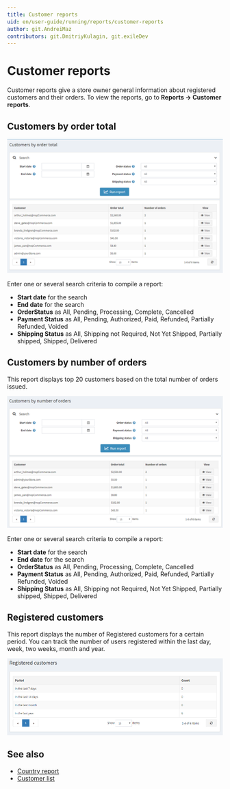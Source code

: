 ```yaml
---
title: Customer reports
uid: en/user-guide/running/reports/customer-reports
author: git.AndreiMaz
contributors: git.DmitriyKulagin, git.exileDev
---
```

# Customer reports

Customer reports give a store owner general information about registered customers and their orders. To view the reports, go to **Reports → Customer reports**.

## Customers by order total

![customer-reports](_static/customer-reports/Customers-by-order-total.png)

Enter one or several search criteria to compile a report:

* **Start date** for the search
* **End date** for the search
* **OrderStatus** as All, Pending, Processing, Complete, Cancelled
* **Payment Status** as All, Pending, Authorized, Paid, Refunded, Partially Refunded, Voided
* **Shipping Status** as All, Shipping not Required, Not Yet Shipped, Partially shipped, Shipped, Delivered

## Customers by number of orders

This report displays top 20 customers based on the total number of orders issued.

![customer-reports](_static/customer-reports/Customers-by-number-of-orders.png)

Enter one or several search criteria to compile a report:

* **Start date** for the search
* **End date** for the search
* **OrderStatus** as All, Pending, Processing, Complete, Cancelled
* **Payment Status** as All, Pending, Authorized, Paid, Refunded, Partially Refunded, Voided
* **Shipping Status** as All, Shipping not Required, Not Yet Shipped, Partially shipped, Shipped, Delivered

## Registered customers

This report displays the number of Registered customers for a certain period.
You can track the number of users registered within the last day, week, two weeks, month and year.

![customer-registered](_static/customer-reports/customer-registered.png)

## See also

* [Country report](xref:en/user-guide/running/reports/country-report)
* [Customer list](xref:en/user-guide/running/customer-management/customer-list)

